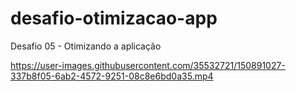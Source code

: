# desafio-otimizacao-app
Desafio 05 - Otimizando a aplicação

https://user-images.githubusercontent.com/35532721/150891027-337b8f05-6ab2-4572-9251-08c8e6bd0a35.mp4
